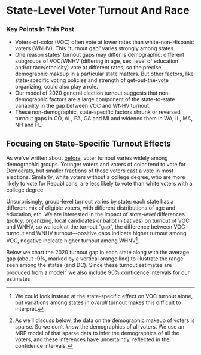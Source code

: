 # State-Level Voter Turnout And Race

### Key Points In This Post

- Voters-of-color (VOC) often vote at lower rates than white-non-Hispanic voters (WNHV).
  This “turnout gap” varies strongly among states.
- One reason states’ turnout gaps may differ is demographic: different subgroups of VOC/WNHV
  (differing in age, sex, level of education and/or race/ethnicity)
  vote at different rates, so the precise demographic makeup in a particular state matters.
  But other factors,
  like state-specific voting policies and strength of get-out-the-vote organizing, could also
  play a role.
- Our model of 2020 general election turnout suggests that non-demographic factors
  are a large component of the state-to-state variability in the gap between VOC
  and WNHV turnout.
- These non-demographic, state-specific factors shrunk or reversed turnout gaps
  in CO, AL, PA, GA and MI and widened them in WA, IL, MA, NH and FL.

## Focusing on State-Specific Turnout Effects

As we've written about [before](https://blueripple.github.io/research/mrp-model/p3/main.html),
voter turnout varies widely among demographic groups.
Younger voters and voters of color
tend to vote for Democrats, but smaller fractions of those voters cast a vote in most elections.
Similarly, white voters without a college degree, who
are more likely to vote for Republicans, are less likely to vote than white voters
with a college degree.

Unsurprisingly, group-level turnout varies by state:
each state has a different mix of eligible voters, with different
distributions of age and education, etc.  We are interested in the
impact of *state-level* differences (policy, organizing, local candidates or ballot initiatives)
on turnout of VOC and WNHV, so
we look at the turnout “gap”, the difference between VOC turnout and
WNHV turnout—positive gaps indicate higher turnout among VOC, negative
indicate higher turnout among WHNV[^whyGaps].

[^whyGaps]: We could look instead at the state-specific
    effect on VOC turnout alone, but variations among states in *overall* turnout
    makes this difficult to interpret.

Below we chart the 2020 turnout gap in each state
along with the average gap
(about -9%, marked by a vertical orange line)
to illustrate the range seen among the states (and DC).  Since these
turnout estimates are produced from a model[^whyModel] we also
include 90% confidence intervals for our estimates.

[^whyModel]: As we’ll discuss below, the data on the demographic makeup of voters is sparse.
    So we don’t *know* the demographics of all voters. We use an MRP model of that sparse
    data to infer the demographics of all the voters, and these inferences have uncertaintly,
    reflected in the confidence intervals.
